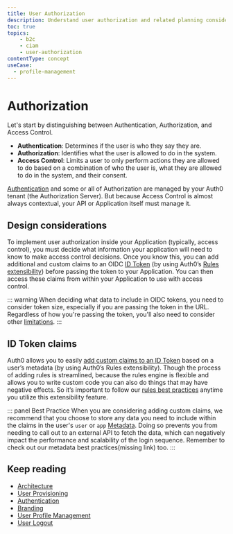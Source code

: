 ```yaml
---
title: User Authorization
description: Understand user authorization and related planning considerations for your B2C implementation.
toc: true
topics:
    - b2c
    - ciam
    - user-authorization
contentType: concept
useCase:
  - profile-management
---
```

# Authorization

Let's start by distinguishing between Authentication, Authorization, and Access Control.

* **Authentication**: Determines if the user is who they say they are.
* **Authorization**: Identifies what the user is allowed to do in the system.
* **Access Control**: Limits a user to only perform actions they are allowed to do based on a combination of who the user is, what they are allowed to do in the system, and their consent.

[Authentication](/architecture-scenarios/implementation/b2c/authentication) and some or all of Authorization are managed by your Auth0 tenant (the Authorization Server). But because Access Control is almost always contextual, your API or Application itself must manage it.

## Design considerations

To implement user authorization inside your Application (typically, access control), you must decide what information your application will need to know to make access control decisions. Once you know this, you can add additional and custom claims to an OIDC [ID Token](/tokens/id-token) (by using Auth0’s [Rules extensibility](/architecture-scenarios/implementation/b2c/user-authorization#id-token-claims)) before passing the token to your Application. You can then access these claims from within your Application to use with access control.

::: warning
When deciding what data to include in OIDC tokens, you need to consider token size, especially if you are passing the token in the URL. Regardless of how you're passing the token, you'll also need to consider other [limitations](/tokens/id-token).
:::

## ID Token claims 

Auth0 allows you to easily [add custom claims to an ID Token](/architecture-scenarios/implementation/b2c/user-authorization#id-token-claims) based on a user’s metadata (by using Auth0’s Rules extensibility). Though the process of adding rules is streamlined, because the rules engine is flexible and allows you to write custom code you can also do things that may have negative effects. So it’s important to follow our [rules best practices](/best-practices/rules) anytime you utilize this extensibility feature.

::: panel Best Practice
When you are considering adding custom claims, we recommend that you choose to store any data you need to include within the claims in the user's `user` or `app` [Metadata](/users/concepts/overview-user-metadata). Doing so prevents you from needing to call out to an external API to fetch the data, which can negatively impact the performance and scalability of the login sequence. Remember to check out our metadata best practices(missing link) too.
:::

## Keep reading

* [Architecture](/architecture-scenarios/implementation/b2c/architecture)
* [User Provisioning](/architecture-scenarios/implementation/b2c/user-provisioning)
* [Authentication](/architecture-scenarios/implementation/b2c/authentication)
* [Branding](/architecture-scenarios/implementation/b2c/branding)
* [User Profile Management](/architecture-scenarios/implementation/b2c/user-profile-mgmt)
* [User Logout](/architecture-scenarios/implementation/b2c/user-logout)
